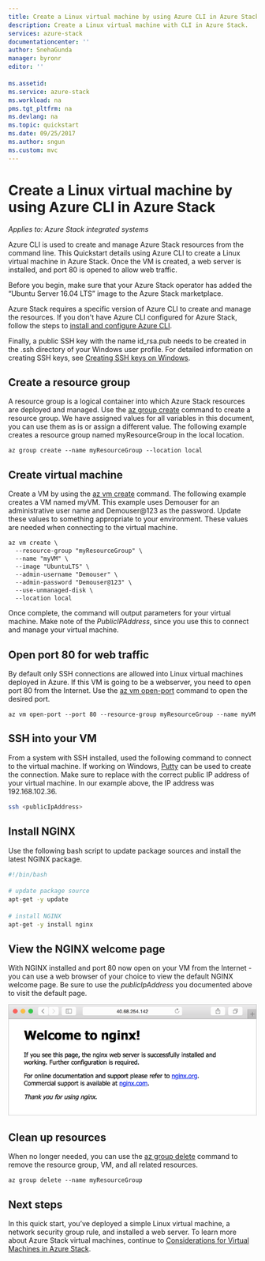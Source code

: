 ```yaml
---
title: Create a Linux virtual machine by using Azure CLI in Azure Stack | Microsoft Docs
description: Create a Linux virtual machine with CLI in Azure Stack.
services: azure-stack
documentationcenter: ''
author: SnehaGunda
manager: byronr
editor: ''

ms.assetid:
ms.service: azure-stack
ms.workload: na
pms.tgt_pltfrm: na
ms.devlang: na
ms.topic: quickstart
ms.date: 09/25/2017
ms.author: sngun
ms.custom: mvc
---
```


# Create a Linux virtual machine by using Azure CLI in Azure Stack

*Applies to: Azure Stack integrated systems*

Azure CLI is used to create and manage Azure Stack resources from the command line. This Quickstart details using Azure CLI to create a Linux virtual machine in Azure Stack.  Once the VM is created, a web server is installed, and port 80 is opened to allow web traffic.

Before you begin, make sure that your Azure Stack operator has added the “Ubuntu Server 16.04 LTS” image to the Azure Stack marketplace.  

Azure Stack requires a specific version of Azure CLI to create and manage the resources. If you don't have Azure CLI configured for Azure Stack, follow the steps to [install and configure Azure CLI](azure-stack-connect-cli.md).

Finally, a public SSH key with the name id_rsa.pub needs to be created in the .ssh directory of your Windows user profile. For detailed information on creating SSH keys, see [Creating SSH keys on Windows](../../virtual-machines/linux/ssh-from-windows.md). 


## Create a resource group

A resource group is a logical container into which Azure Stack resources are deployed and managed. Use the [az group create](/cli/azure/group#create) command to create a resource group. We have assigned values for all variables in this document, you can use them as is or assign a different value. 
The following example creates a resource group named myResourceGroup in the local location.

```cli
az group create --name myResourceGroup --location local
```

## Create virtual machine

Create a VM by using the [az vm create](/cli/azure/vm#create) command. The following example creates a VM named myVM. This example uses Demouser for an administrative user name and Demouser@123 as the password. Update these values to something appropriate to your environment. These values are needed when connecting to the virtual machine.

```cli
az vm create \
  --resource-group "myResourceGroup" \
  --name "myVM" \
  --image "UbuntuLTS" \
  --admin-username "Demouser" \
  --admin-password "Demouser@123" \
  --use-unmanaged-disk \
  --location local
```

Once complete, the command will output parameters for your virtual machine.  Make note of the *PublicIPAddress*, since you use this to connect and manage your virtual machine.

## Open port 80 for web traffic

By default only SSH connections are allowed into Linux virtual machines deployed in Azure. If this VM is going to be a webserver, you need to open port 80 from the Internet. Use the [az vm open-port](/cli/azure/vm#open-port) command to open the desired port.

```cli
az vm open-port --port 80 --resource-group myResourceGroup --name myVM
```

## SSH into your VM

From a system with SSH installed, used the following command to connect to the virtual machine. If working on Windows, [Putty](http://www.putty.org/) can be used to create the connection. Make sure to replace with the correct public IP address of your virtual machine. In our example above, the IP address was 192.168.102.36.

```bash
ssh <publicIpAddress>
```

## Install NGINX

Use the following bash script to update package sources and install the latest NGINX package. 

```bash 
#!/bin/bash

# update package source
apt-get -y update

# install NGINX
apt-get -y install nginx
```

## View the NGINX welcome page

With NGINX installed and port 80 now open on your VM from the Internet - you can use a web browser of your choice to view the default NGINX welcome page. Be sure to use the *publicIpAddress* you documented above to visit the default page. 

![NGINX default site](./media/azure-stack-quick-create-vm-linux-cli/nginx.png) 

## Clean up resources

When no longer needed, you can use the [az group delete](/cli/azure/group#delete) command to remove the resource group, VM, and all related resources.

```cli
az group delete --name myResourceGroup
```

## Next steps

In this quick start, you’ve deployed a simple Linux virtual machine, a network security group rule, and installed a web server. To learn more about Azure Stack virtual machines, continue to [Considerations for Virtual Machines in Azure Stack](azure-stack-vm-considerations.md).

